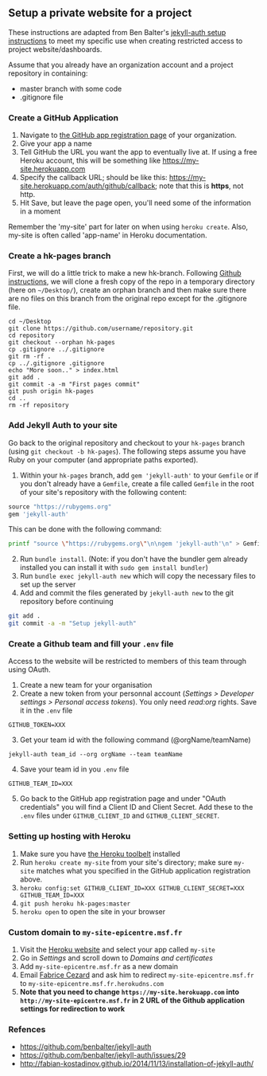 
## Setup a private website for a project

These instructions are adapted from Ben Balter's [jekyll-auth setup instructions](https://github.com/benbalter/jekyll-auth) to meet my specific use when creating restricted access to project website/dashboards. 

Assume that you already have an organization account and a project repository in containing:
- master branch with some code
- .gitignore file

### Create a GitHub Application

1. Navigate to [the GitHub app registration page](https://github.com/settings/applications/new) of your organization.
2. Give your app a name
3. Tell GitHub the URL you want the app to eventually live at. If using a free Heroku account, this will be something like <https://my-site.herokuapp.com>
4. Specify the callback URL; should be like this: <https://my-site.herokuapp.com/auth/github/callback>; note that this is **https**, not http.
5. Hit Save, but leave the page open, you'll need some of the information in a moment

Remember the 'my-site' part for later on when using `heroku create`. Also, my-site is often called 'app-name' in Heroku documentation.

### Create a hk-pages branch

First, we will do a little trick to make a new hk-branch. Following [Github instructions](https://help.github.com/articles/creating-project-pages-using-the-command-line), we will clone a fresh copy of the repo in a temporary directory (here on `~/Desktop/`), create an orphan branch and then make sure there are no files on this branch from the original repo except for the .gitignore file.

    cd ~/Desktop
    git clone https://github.com/username/repository.git
    cd repository
    git checkout --orphan hk-pages
    cp .gitignore ../.gitignore
    git rm -rf .
    cp ../.gitignore .gitignore
    echo "More soon.." > index.html
    git add .
    git commit -a -m "First pages commit"
    git push origin hk-pages
    cd ..
    rm -rf repository


### Add Jekyll Auth to your site

Go back to the original repository and checkout to your `hk-pages` branch (using `git checkout -b hk-pages`). The following steps assume you have Ruby on your computer (and appropriate paths exported).

1. Within your `hk-pages` branch, add `gem 'jekyll-auth'` to your `Gemfile` or if you don't already have a `Gemfile`, create a file called `Gemfile` in the root of your site's repository with the following content:
```ruby
source "https://rubygems.org"
gem 'jekyll-auth'
```
This can be done with the following command:
```bash
printf "source \"https://rubygems.org\"\n\ngem 'jekyll-auth'\n" > Gemfile
```
2. Run `bundle install`. (Note: if you don't have the bundler gem already installed you can install it with `sudo gem install bundler`)
3. Run `bundle exec jekyll-auth new` which will copy the necessary files to set up the server
4. Add and commit the files generated by `jekyll-auth new` to the git repository before continuing
```bash
git add .
git commit -a -m "Setup jekyll-auth"
```


### Create a Github team and fill your `.env` file

Access to the website will be restricted to members of this team through using OAuth.

1. Create a new team for your organisation
2. Create a new token from your personnal account (_Settings > Developer settings > Personal access tokens_). You only need _read:org_ rights. Save it in the `.env` file
```
GITHUB_TOKEN=XXX
```
3. Get your team id with the following command (@orgName/teamName)
```
jekyll-auth team_id --org orgName --team teamName    
```
4. Save your team id in you `.env` file
```
GITHUB_TEAM_ID=XXX
```
5. Go back to the GitHub app registration page and under "OAuth credentials" you will find a Client ID and Client Secret. Add these to the `.env` files under `GITHUB_CLIENT_ID` and `GITHUB_CLIENT_SECRET`.

### Setting up hosting with Heroku

1. Make sure you have [the Heroku toolbelt](https://toolbelt.heroku.com/) installed
2. Run `heroku create my-site` from your site's directory; make sure `my-site` matches what you specified in the GitHub application registration above.
3. `heroku config:set GITHUB_CLIENT_ID=XXX GITHUB_CLIENT_SECRET=XXX GITHUB_TEAM_ID=XXX`
4. `git push heroku hk-pages:master`
5. `heroku open` to open the site in your browser

### Custom domain to `my-site-epicentre.msf.fr`

1. Visit the [Heroku website](https://dashboard.heroku.com) and select your app called `my-site`
2. Go in _Settings_ and scroll down to _Domains and certificates_
3. Add `my-site-epicentre.msf.fr` as a new domain
4. Email [Fabrice Cezard](mailto:Fabrice.CEZARD@paris.msf.org) and ask him to redirect `my-site-epicentre.msf.fr` to `my-site-epicentre.msf.fr.herokudns.com`
5. __Note that you need to change `https://my-site.herokuapp.com` into `http://my-site-epicentre.msf.fr` in 2 URL of the Github application settings for redirection to work__


### Refences
 
- https://github.com/benbalter/jekyll-auth
- https://github.com/benbalter/jekyll-auth/issues/29
- http://fabian-kostadinov.github.io/2014/11/13/installation-of-jekyll-auth/
